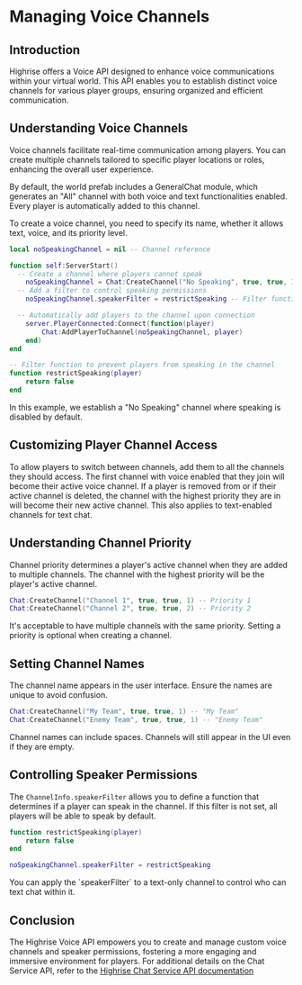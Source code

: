# Managing Voice Channels

## Introduction

Highrise offers a Voice API designed to enhance voice communications within your virtual world. This API enables you to establish distinct voice channels for various player groups, ensuring organized and efficient communication.

## Understanding Voice Channels

Voice channels facilitate real-time communication among players. You can create multiple channels tailored to specific player locations or roles, enhancing the overall user experience.

<Note type="warning">
By default, the world prefab includes a GeneralChat module, which generates an "All" channel with both voice and text functionalities enabled. Every player is automatically added to this channel.
</Note>

To create a voice channel, you need to specify its name, whether it allows text, voice, and its priority level.

```lua
local noSpeakingChannel = nil -- Channel reference

function self:ServerStart()
  -- Create a channel where players cannot speak
	noSpeakingChannel = Chat:CreateChannel("No Speaking", true, true, 1)
  -- Add a filter to control speaking permissions
	noSpeakingChannel.speakerFilter = restrictSpeaking -- Filter function

  -- Automatically add players to the channel upon connection
	server.PlayerConnected:Connect(function(player)
		Chat:AddPlayerToChannel(noSpeakingChannel, player)
	end)
end

-- Filter function to prevent players from speaking in the channel
function restrictSpeaking(player)
	return false
end
```

In this example, we establish a "No Speaking" channel where speaking is disabled by default.

## Customizing Player Channel Access

To allow players to switch between channels, add them to all the channels they should access. The first channel with voice enabled that they join will become their active voice channel. If a player is removed from or if their active channel is deleted, the channel with the highest priority they are in will become their new active channel. This also applies to text-enabled channels for text chat.

## Understanding Channel Priority

Channel priority determines a player's active channel when they are added to multiple channels. The channel with the highest priority will be the player's active channel.

```lua
Chat:CreateChannel("Channel 1", true, true, 1) -- Priority 1
Chat:CreateChannel("Channel 2", true, true, 2) -- Priority 2
```

<Note type="info">
It's acceptable to have multiple channels with the same priority. Setting a priority is optional when creating a channel.
</Note>

## Setting Channel Names

The channel name appears in the user interface. Ensure the names are unique to avoid confusion.

```lua
Chat:CreateChannel("My Team", true, true, 1) -- "My Team"
Chat:CreateChannel("Enemy Team", true, true, 1) -- "Enemy Team"
```

<Note type="info">
Channel names can include spaces. Channels will still appear in the UI even if they are empty.
</Note>

## Controlling Speaker Permissions

The `ChannelInfo.speakerFilter` allows you to define a function that determines if a player can speak in the channel. If this filter is not set, all players will be able to speak by default.

```lua
function restrictSpeaking(player)
	return false
end

noSpeakingChannel.speakerFilter = restrictSpeaking
```

<Note type="info">
You can apply the `speakerFilter` to a text-only channel to control who can text chat within it.
</Note>

## Conclusion

The Highrise Voice API empowers you to create and manage custom voice channels and speaker permissions, fostering a more engaging and immersive environment for players. For additional details on the Chat Service API, refer to the [Highrise Chat Service API documentation](https://create.highrise.game/learn/studio/api/services/Chat)